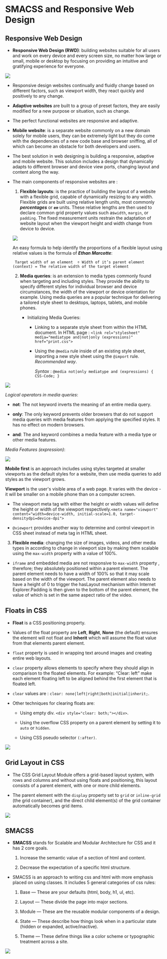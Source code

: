 # SMACSS and Responsive Web Design  

## Responsive Web Design 

- **Responsive Web Design (RWD)**: building websites suitable for all users and work on every device and every screen size, no matter how large or small, mobile or desktop by focusing on providing an intuitive and gratifying experience for everyone.

![](https://designmodo.com/wp-content/uploads/2015/09/designmodo-responsive.jpg)

- Responsive design websites continually and fluidly change based on different factors, such as viewport width, they react quickly and positively to any change.

- **Adaptive websites** are built to a group of preset factors, they are easily modified for a new purpose or situation, such as change. 

- The perfect functional websites are responsive and adaptive. 

- **Mobile website**: is a separate website commonly on a new domain solely for mobile users, they can be extremely light but they do come with the dependencies of a new code base and browser sniffing, all of which can become an obstacle for both developers and users.

- The best solution in web designing is building a responsive, adaptive and mobile website. This solution includes a design that dynamically adapts to different browser and device view ports, changing layout and content along the way. 

- The main components of responsive websites are :
  
   1.  **Flexible layouts**: is the practice of building the layout of a website with a flexible grid, capable of dynamically resizing to any width. Flexible grids are built using relative length units, most commonly ***percentages*** or ***`em`*** units. These relative lengths are then used to declare common grid property values such as`width`, `margin`, or `padding`. The fixed measurement units restrain the adaptation of website layout when the viewport height and width change from device to device.

   ![](https://www.javascriptwillrule.com/static/f1fb309f4ef99330c0dacd94898cf4db/8cdda/css-units-list-1.png)


    An easy formula to help identify the proportions of a flexible layout using relative values is the formula of ***Ethan Marcotte***:
    
    ` Target width of an element  ÷ Width of it’s parent element (context) = The relative width of the target element`

   2.  **Media queries**: is an extension to media types commonly found when targeting and including styles. They provide the ability to specify different styles for individual browser and device circumstances, the width of the viewport or device orientation for example. Using media queries are a popular technique for delivering a tailored style sheet to desktops, laptops, tablets, and mobile phones.
       
       - Initializing Media Queries:
          
          +  Linking to a separate style sheet from within the HTML document. In HTML page : `<link rel="stylesheet" media="mediatype and|not|only (expressions)" href="print.css">`
          
          +  Using the `@media` rule inside of an existing style sheet, importing a new style sheet using the `@import` rule. *Recommended way*.
             
             *Syntax* : `@media not|only mediatype and (expressions) { CSS-Code; }`
             
![](https://1.bp.blogspot.com/-AIZHWSqKoGI/XIGASkN8CJI/AAAAAAAAC9Q/lSBC5zoD0A4miVSe0FM1Z9V6V2ucQwpCQCLcBGAs/s1600/%25D8%25AF%25D9%2588%25D8%25B1%25D8%25A9%2B%25D8%25A3%25D8%25B3%25D8%25A7%25D8%25B3%25D9%258A%25D8%25A7%25D8%25AA%2B%25D9%2584%25D8%25BA%25D8%25A9%2Bcss%2B%25D9%2584%25D9%2584%25D9%2585%25D8%25A8%25D8%25AA%25D8%25AF%25D8%25A6%25D9%258A%25D9%2586%2B%2528%2B%25D8%25A7%25D9%2584%25D8%25AF%25D8%25B1%25D8%25B3%2B18%2B%2BMedia%2BTypes%2B%2529.png)

   *Logical operators in media queries*:
             
   + **not**: The not keyword inverts the meaning of an entire media query.

   + **only**: The only keyword prevents older browsers that do not support media queries with media features from applying the specified styles. It has no effect on modern browsers.

   + **and**: The and keyword combines a media feature with a media type or other media features.

   *Media Features (expression)*:

![](https://image.slidesharecdn.com/mediaqueries-110718145319-phpapp01/95/css3-media-queries-mobile-elixir-or-css-snake-oil-18-728.jpg?cb=1311282768)

   **Mobile first** is an approach includes using styles targeted at smaller viewports as the default styles for a website, then use media queries to add styles as the viewport grows.

   **Viewport** is the user's visible area of a web page. It varies with the device - it will be smaller on a mobile phone than on a computer screen.
             
   -  The viewport meta tag with either the height or width values will define the height or width of the viewport respectively.`<meta name="viewport" content="width=device-width, initial-scale=1.0, target-densitydpi=device-dpi">`
             
   - `@viewport` provides another way to determine and control viewport in CSS sheet instead of meta tag in HTML sheet.
   
   
   3.  **Flexible media**: changing the size of images, videos, and other media types in according to change in viewport size by making them scalable using the `max-width` property with a value of 100%.

   - `iframe` and embedded media are not responsive to `max-width` property , therefore; they absolutely positioned within a parent element. The parent element needs to have a width of 100% so that it may scale based on the width of the viewport. The parent element also needs to have a height of 0 to trigger the hasLayout mechanism within Internet Explorer.Padding is then given to the bottom of the parent element, the value of which is set in the same aspect ratio of the video.



## Floats in CSS

- **Float** is a CSS positioning property.

- Values of the float property are **Left**, **Right**, **None** (the default) ensures the element will not float and **Inherit** which will assume the float value from that elements parent element.

- `float` property is used in wrapping text around images and creating entire web layouts.

- `clear` property allows elements to specify where they should align in comparison to the floated elements. For example: “Clear: left” make each element floating left to be aligned behind the first element that is floated left.

- `clear` values are : `clear: none|left|right|both|initial|inherit;`.

- Other techniques for clearing floats are: 

   + Using empty div. `<div style="clear: both;"></div>`.

   + Using the overflow CSS property on a parent element by setting it to `auto` or `hidden`.

   + Using CSS pseudo selector `(:after)`.


![](https://sathyalog.files.wordpress.com/2014/10/10-10-2014-11-15-12.png?w=750)


## Grid Layout in CSS

- The CSS Grid Layout Module offers a grid-based layout system, with rows and columns and without using floats and positioning, this layout consists of a parent element, with one or more child elements.

- The parent element with the `display` property set to `grid` or `inline-grid` (the grid container), and the direct child element(s) of the grid container automatically becomes grid items.


![](https://miro.medium.com/max/1042/1*8-5_iM-cx-TO_CGI5mWAxQ.png)


## SMACSS

- **SMACSS** stands for Scalable and Modular Architecture for CSS and it has 2 core goals.

   1.  Increase the semantic value of a section of html and content.
   
   2.  Decrease the expectation of a specific html structure.


- SMACSS is an approach to writing css and html with more emphasis placed on using classes. It includes 5 general categories of css rules:

   1. Base — These are your defaults (html, body, h1, ul, etc).

   2. Layout — These divide the page into major sections.

   3. Module — These are the reusable modular components of a design.

   4. State — These describe how things look when in a particular state (hidden or expanded, active/inactive).

   5. Theme — These define things like a color scheme or typographic treatment across a site. 

![](https://habrastorage.org/files/4dc/24a/8dc/4dc24a8dc3fb4e758adf89af4f73f66c.png)

